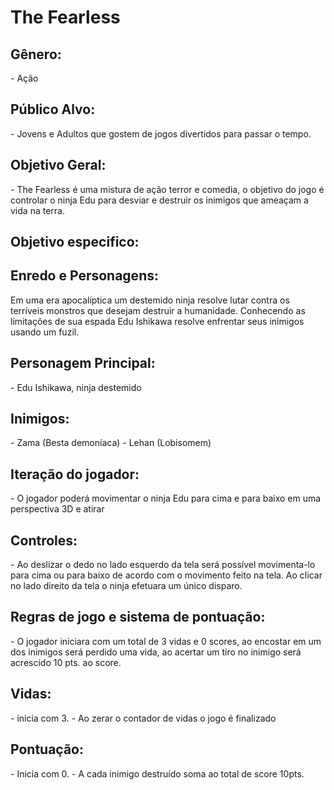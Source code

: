 <h1>The Fearless</h1>

<h2>Gênero:</h2>  
   - Ação


<h2>Público Alvo:</h2>
   - Jovens e Adultos que gostem de jogos divertidos para passar o tempo.


<h2>Objetivo Geral:</h2>
     - The Fearless é uma mistura de ação terror e comedia, o objetivo do jogo é controlar o ninja Edu para desviar e destruir os inimigos que ameaçam a vida na terra.

<h2>Objetivo especifico:</h2>
	
<h2>Enredo e Personagens:</h2>

Em uma era apocalíptica um destemido ninja resolve lutar contra os terríveis monstros que desejam destruir a humanidade. 		Conhecendo as limitações de sua espada Edu Ishikawa resolve enfrentar seus inimigos usando um fuzil.
 
 <h2>Personagem Principal: </h2>
  - Edu Ishikawa, ninja destemido 

<h2>Inimigos:</h2> 
 - Zama (Besta demoníaca)
 - Lehan (Lobisomem) 

<h2>Iteração do jogador:</h2>
 - O jogador poderá movimentar o ninja Edu para cima e para baixo em uma perspectiva 3D e atirar 
			
<h2>Controles:</h2>
 - Ao deslizar o dedo no lado esquerdo da tela será possível movimenta-lo para cima ou para baixo de acordo com o movimento feito na tela. Ao clicar no lado direito da tela o ninja efetuara um único disparo.
 
<h2>Regras de jogo e sistema de pontuação:</h2>
 - O jogador iniciara com um total de 3 vidas e 0 scores, ao encostar em um dos inimigos será perdido uma vida, ao acertar um tiro no inimigo será acrescido 10 pts. ao score.

<h2>Vidas:</h2> 
 - inicia com 3. 
 - Ao zerar o contador de vidas o jogo é finalizado

<h2>Pontuação: </h2>
- Inicia com 0.
- A cada inimigo destruído soma ao total de score 10pts.
